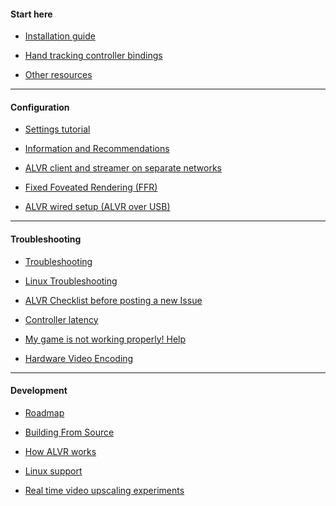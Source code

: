#### Start here

* [Installation guide](https://github.com/alvr-org/ALVR/wiki/Installation-guide)

* [Hand tracking controller bindings](https://github.com/alvr-org/ALVR/wiki/Hand-tracking-controller-bindings)

* [Other resources](https://github.com/alvr-org/ALVR/wiki/Other-resources)

***

#### Configuration

* [Settings tutorial](https://github.com/alvr-org/ALVR/wiki/Settings-tutorial)

* [Information and Recommendations](https://github.com/alvr-org/ALVR/wiki/Information-and-Recommendations)

* [ALVR client and streamer on separate networks](https://github.com/alvr-org/ALVR/wiki/ALVR-client-and-streamer-on-separate-networks)

* [Fixed Foveated Rendering (FFR)](https://github.com/alvr-org/ALVR/wiki/Fixed-Foveated-Rendering-(FFR))

* [ALVR wired setup (ALVR over USB)](https://github.com/alvr-org/ALVR/wiki/ALVR-wired-setup-(ALVR-over-USB))

***

#### Troubleshooting

* [Troubleshooting](https://github.com/alvr-org/ALVR/wiki/Troubleshooting)

* [Linux Troubleshooting](https://github.com/alvr-org/ALVR/wiki/Linux-Troubleshooting)

* [ALVR Checklist before posting a new Issue](https://github.com/alvr-org/ALVR/wiki/ALVR-Checklist)

* [Controller latency](https://github.com/alvr-org/ALVR/wiki/Controller-latency)

* [My game is not working properly! Help](https://github.com/alvr-org/ALVR/wiki/My-game-is-not-working-properly!-Help!)

* [Hardware Video Encoding](https://github.com/alvr-org/ALVR/wiki/Hardware-Video-Encoding)

***

#### Development

* [Roadmap](https://github.com/alvr-org/ALVR/wiki/Roadmap)

* [Building From Source](https://github.com/alvr-org/ALVR/wiki/Building-From-Source)

* [How ALVR works](https://github.com/alvr-org/ALVR/wiki/How-ALVR-works)

* [Linux support](https://github.com/alvr-org/ALVR/wiki/Linux-Support-development-progress)

* [Real time video upscaling experiments](https://github.com/alvr-org/ALVR/wiki/Real-time-video-upscaling-experiments)

